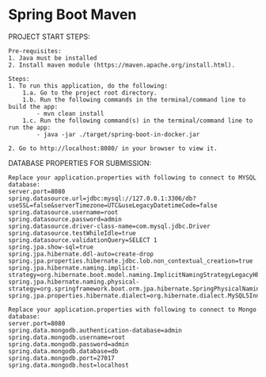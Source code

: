 # Spring Boot Maven

PROJECT START STEPS:

    Pre-requisites:
    1. Java must be installed
    2. Install maven module (https://maven.apache.org/install.html).

    Steps:
    1. To run this application, do the following:
        1.a. Go to the project root directory.
        1.b. Run the following commands in the terminal/command line to build the app:
            - mvn clean install
        1.c. Run the following command(s) in the terminal/command line to run the app:
            - java -jar ./target/spring-boot-in-docker.jar

    2. Go to http://localhost:8080/ in your browser to view it.

DATABASE PROPERTIES FOR SUBMISSION:

    Replace your application.properties with following to connect to MYSQL database:
    server.port=8080
    spring.datasource.url=jdbc:mysql://127.0.0.1:3306/db?useSSL=false&serverTimezone=UTC&useLegacyDatetimeCode=false
    spring.datasource.username=root
    spring.datasource.password=admin
    spring.datasource.driver-class-name=com.mysql.jdbc.Driver
    spring.datasource.testWhileIdle=true
    spring.datasource.validationQuery=SELECT 1
    spring.jpa.show-sql=true
    spring.jpa.hibernate.ddl-auto=create-drop
    spring.jpa.properties.hibernate.jdbc.lob.non_contextual_creation=true
    spring.jpa.hibernate.naming.implicit-strategy=org.hibernate.boot.model.naming.ImplicitNamingStrategyLegacyHbmImpl
    spring.jpa.hibernate.naming.physical-strategy=org.springframework.boot.orm.jpa.hibernate.SpringPhysicalNamingStrategy
    spring.jpa.properties.hibernate.dialect=org.hibernate.dialect.MySQL5InnoDBDialect

    Replace your application.properties with following to connect to Mongo database:
    server.port=8080
    spring.data.mongodb.authentication-database=admin
    spring.data.mongodb.username=root
    spring.data.mongodb.password=admin
    spring.data.mongodb.database=db
    spring.data.mongodb.port=27017
    spring.data.mongodb.host=localhost
